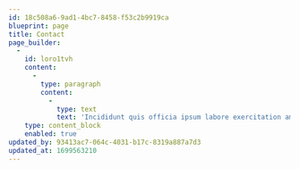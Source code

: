```yaml
---
id: 18c508a6-9ad1-4bc7-8458-f53c2b9919ca
blueprint: page
title: Contact
page_builder:
  -
    id: loro1tvh
    content:
      -
        type: paragraph
        content:
          -
            type: text
            text: 'Incididunt quis officia ipsum labore exercitation amet eu adipisicing labore pariatur nostrud cupidatat reprehenderit velit. Incididunt id culpa sunt nostrud dolor irure exercitation Lorem ut eiusmod esse qui nisi. Officia ullamco do veniam proident cupidatat eu. Minim consequat sint dolor incididunt. Velit consectetur in enim mollit non. Enim occaecat duis nostrud non consectetur est laboris enim anim. In eu mollit ipsum sint do occaecat quis laboris veniam dolore dolore aliqua adipisicing cillum.'
    type: content_block
    enabled: true
updated_by: 93413ac7-064c-4031-b17c-8319a887a7d3
updated_at: 1699563210
---
```

